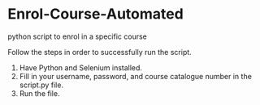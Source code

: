 # Enrol-Course-Automated
python script to enrol in a specific course 

Follow the steps in order to successfully run the script.
1. Have Python and Selenium installed.
3. Fill in your username, password, and course catalogue number in the script.py file.
4. Run the file.
